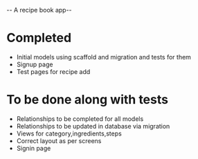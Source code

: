 -- A recipe book app--

# Completed
- Initial models using scaffold and migration and tests for them
- Signup page
- Test pages for recipe add

# To be done along with tests
- Relationships to be completed for all models
- Relationships to be updated in database via migration
- Views for category,ingredients,steps
- Correct layout as per screens
- Signin page

